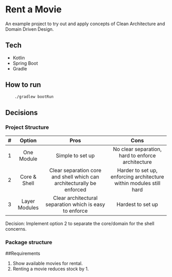 # Rent a Movie
An example project to try out and apply concepts of Clean Architecture and Domain Driven Design.

## Tech
- Kotlin
- Spring Boot
- Gradle

## How to run
```bash
    ./gradlew bootRun
```

## Decisions
### Project Structure
| # | Option        | Pros                                                                  | Cons                                                               |
| - |:-------------:|:---------------------------------------------------------------------:|:------------------------------------------------------------------:|
| 1 | One Module    | Simple to set up                                                      | No clear separation, hard to enforce architecture                  |
| 2 | Core & Shell  | Clear separation core and shell which can architecturally be enforced | Harder to set up, enforcing architecture within modules still hard |
| 3 | Layer Modules | Clear architectural separation which is easy to enforce               | Hardest to set up                                                  |   

Decision: Implement option 2 to separate the core/domain for the shell concerns.

### Package structure


##Requirements
1. Show available movies for rental.
2. Renting a movie reduces stock by 1.

